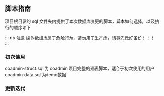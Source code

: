 ## 脚本指南
项目根目录的 sql 文件夹内提供了本次数据库变更的脚本，脚本如何选择，以及执行的顺序如下

::: tip 注意
操作数据库属于危险行为，请勿用于生产库，请事先做好备份！！！
:::

### 初次使用
coadmin-struct.sql 为 coadmin 项目完整的建表脚本，适合于初次使用的用户
coadmin-data.sql 为demo数据

### 更新迭代
